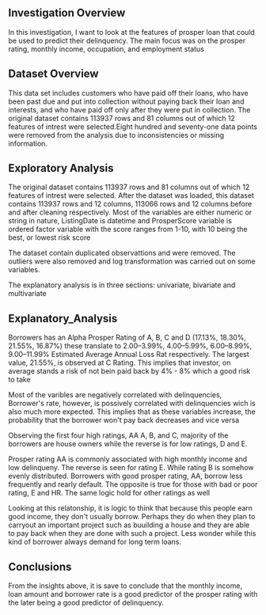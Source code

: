 ## Investigation Overview
In this investigation, I want to look at the features of prosper loan that could be used to predict their delinquency. The main focus was on the prosper rating, monthly income, occupation, and employment status

## Dataset Overview
This data set includes customers who have paid off their loans, who have been past due and put into collection without paying back their loan and interests, and who have paid off only after they were put in collection. The original dataset contains 113937 rows and 81 columns out of which 12 features of intrest were selected.Eight hundred and seventy-one data points were removed from the analysis due to inconsistencies or missing information.

## Exploratory Analysis
The original dataset contains 113937 rows and 81 columns out of which 12 features of intrest were selected. After the dataset was loaded, this dataset contains 113937 rows and 12 columns, 113066 rows and 12 columns before and after cleaning respectively. Most of the variables are either numeric or string in nature, ListingDate is datetime and ProsperScore variable is ordered factor variable with the score ranges from 1-10, with 10 being the best, or lowest risk score

The dataset contain duplicated observattions and were removed. The outliers were also removed and log transformation was carried out on some variables.

The explanatory analysis is in three sections: univariate, bivariate and multivariate

## Explanatory_Analysis
Borrowers has an Alpha Prosper Rating of A, B, C and D (17.13%, 18.30%, 21.55%, 16.87%) these translate to 2.00–3.99%, 4.00–5.99%, 6.00–8.99%, 9.00–11.99% Estimated Average Annual Loss Rat respectively. The largest value, 21.55%, is observed at C Rating. This implies that investor, on average stands a risk of not bein paid back by 4% - 8% which a good risk to take

Most of the varibles are negatively correlated with delinquencies, Borrower's rate, however, is possively correlated with delinquencies wich is also much more expected. This implies that as these variables increase, the probability that the borrower won't pay back decreases and vice versa

Observing the first four high ratings, AA A, B, and C, majority of the borrowers are house owners while the reverse is for low ratings, D and E.

Prosper rating AA is commonly associated with high monthly income and low delinqueny. The reverse is seen for rating E. While rating B is somehow evenly distributed.
Borrowers with good prosper rating, AA, borrow less frequently and rearly default. The opposite is true for those with bad or poor rating, E and HR. The same logic hold for other ratings as well

Looking at this relatonship, it is logic to think that because this people earn good income, they don't usually borrow. Perhaps they do when they plan to carryout an important project such as buuilding a house and they are able to pay back when they are done with such a project. Less wonder while this kind of borrower always demand for long term loans.


## Conclusions
From the insights above, it is save to conclude that the monthly income, loan amount and borrower rate is a good predictor of the prosper rating with the later being a good predictor of delinquency.
